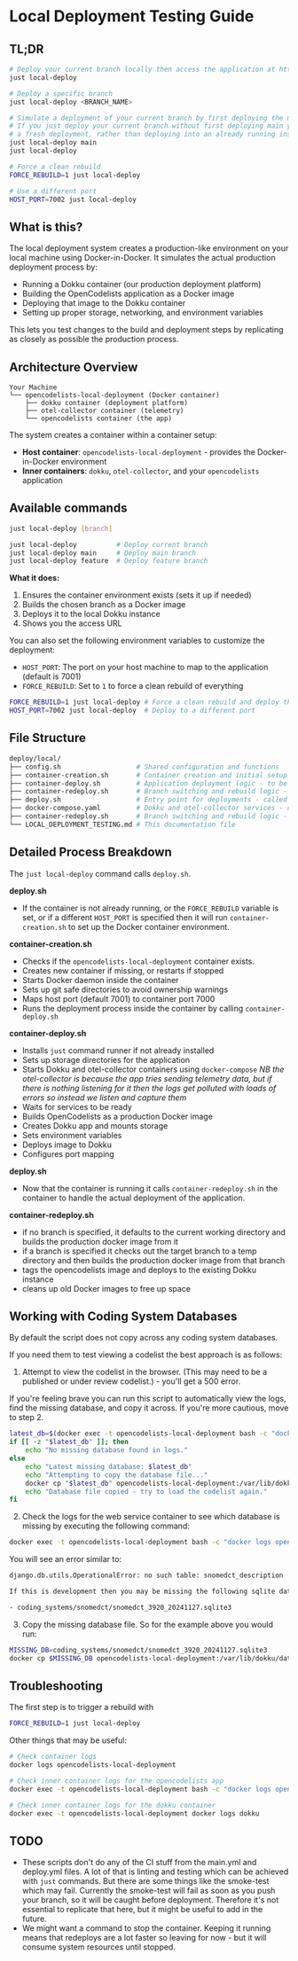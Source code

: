 # Local Deployment Testing Guide

## TL;DR

```bash
# Deploy your current branch locally then access the application at http://localhost:7001 (or the port shown in output)
just local-deploy

# Deploy a specific branch
just local-deploy <BRANCH_NAME>

# Simulate a deployment of your current branch by first deploying the main branch.
# If you just deploy your current branch without first deploying main you are simulating
# a fresh deployment, rather than deploying into an already running instance.
just local-deploy main
just local-deploy

# Force a clean rebuild
FORCE_REBUILD=1 just local-deploy

# Use a different port
HOST_PORT=7002 just local-deploy
```

## What is this?
The local deployment system creates a production-like environment on your local machine using Docker-in-Docker. It simulates the actual production deployment process by:

- Running a Dokku container (our production deployment platform)
- Building the OpenCodelists application as a Docker image
- Deploying that image to the Dokku container
- Setting up proper storage, networking, and environment variables

This lets you test changes to the build and deployment steps by replicating as closely as possible the production process.

## Architecture Overview
```
Your Machine
└── opencodelists-local-deployment (Docker container)
    ├── dokku container (deployment platform)
    ├── otel-collector container (telemetry)
    └── opencodelists container (the app)
```

The system creates a container within a container setup:

- **Host container**: `opencodelists-local-deployment` - provides the Docker-in-Docker environment
- **Inner containers**: `dokku`, `otel-collector`, and your `opencodelists` application

## Available commands

```bash
just local-deploy [branch]

just local-deploy          # Deploy current branch
just local-deploy main     # Deploy main branch
just local-deploy feature  # Deploy feature branch
```

**What it does:**

1. Ensures the container environment exists (sets it up if needed)
2. Builds the chosen branch as a Docker image
3. Deploys it to the local Dokku instance
4. Shows you the access URL

You can also set the following environment variables to customize the deployment:
- `HOST_PORT`: The port on your host machine to map to the application (default is 7001)
- `FORCE_REBUILD`: Set to `1` to force a clean rebuild of everything

```bash
FORCE_REBUILD=1 just local-deploy # Force a clean rebuild and deploy the current branch
HOST_PORT=7002 just local-deploy  # Deploy to a different port
```

## File Structure

```bash
deploy/local/
├── config.sh                   # Shared configuration and functions
├── container-creation.sh       # Container creation and initial setup - called by deploy.sh if needed
├── container-deploy.sh         # Application deployment logic - to be run inside the container
├── container-redeploy.sh       # Branch switching and rebuild logic - to be run inside the container
├── deploy.sh                   # Entry point for deployments - called by the just command
├── docker-compose.yaml         # Dokku and otel-collector services - composed within the container
├── container-redeploy.sh       # Branch switching and rebuild logic - to be run inside the container
└── LOCAL_DEPLOYMENT_TESTING.md # This documentation file
```

## Detailed Process Breakdown

The `just local-deploy` command calls `deploy.sh`.

**deploy.sh**

- If the container is not already running, or the `FORCE_REBUILD` variable is set, or if a different `HOST_PORT` is specified then it will run `container-creation.sh` to set up the Docker container environment.

**container-creation.sh**

- Checks if the `opencodelists-local-deployment` container exists.
- Creates new container if missing, or restarts if stopped
- Starts Docker daemon inside the container
- Sets up git safe directories to avoid ownership warnings
- Maps host port (default 7001) to container port 7000
- Runs the deployment process inside the container by calling `container-deploy.sh`

**container-deploy.sh**

- Installs `just` command runner if not already installed
- Sets up storage directories for the application
- Starts Dokku and otel-collector containers using `docker-compose` _NB the otel-collector is because the app tries sending telemetry data, but if there is nothing listening for it then the logs get polluted with loads of errors so instead we listen and capture them_
- Waits for services to be ready
- Builds OpenCodelists as a production Docker image
- Creates Dokku app and mounts storage
- Sets environment variables
- Deploys image to Dokku
- Configures port mapping

**deploy.sh**
- Now that the container is running it calls `container-redeploy.sh` in the container to handle the actual deployment of the application.

**container-redeploy.sh**
- if no branch is specified, it defaults to the current working directory and builds the production docker image from it
- if a branch is specified it checks out the target branch to a temp directory and then builds the production docker image from that branch
- tags the opencodelists image and deploys to the existing Dokku instance
- cleans up old Docker images to free up space


## Working with Coding System Databases

By default the script does not copy across any coding system databases.

If you need them to test viewing a codelist the best approach is as follows:

1. Attempt to view the codelist in the browser. (This may need to be a published or under review codelist.) - you'll get a 500 error.

If you're feeling brave you can run this script to automatically view the logs, find the missing database, and copy it across. If you're more cautious, move to step 2.

```bash
latest_db=$(docker exec -t opencodelists-local-deployment bash -c "docker logs opencodelists.web.1" | grep -oE 'coding_systems/[^ ]+\.sqlite3' | tail -n1)
if [[ -z "$latest_db" ]]; then
    echo "No missing database found in logs."
else
    echo "Latest missing database: $latest_db"
    echo "Attempting to copy the database file..."
    docker cp "$latest_db" opencodelists-local-deployment:/var/lib/dokku/data/storage/opencodelists/$latest_db
    echo "Database file copied - try to load the codelist again."
fi
```

2. Check the logs for the web service container to see which database is missing by executing the following command:

```bash
docker exec -t opencodelists-local-deployment bash -c "docker logs opencodelists.web.1"
```

You will see an error similar to:

```bash
django.db.utils.OperationalError: no such table: snomedct_description

If this is development then you may be missing the following sqlite database:

- coding_systems/snomedct/snomedct_3920_20241127.sqlite3
```

3. Copy the missing database file. So for the example above you would run:

```bash
MISSING_DB=coding_systems/snomedct/snomedct_3920_20241127.sqlite3
docker cp $MISSING_DB opencodelists-local-deployment:/var/lib/dokku/data/storage/opencodelists/$MISSING_DB
```

## Troubleshooting

The first step is to trigger a rebuild with

```bash
FORCE_REBUILD=1 just local-deploy
```

Other things that may be useful:

```bash
# Check container logs
docker logs opencodelists-local-deployment

# Check inner container logs for the opencodelists app
docker exec -t opencodelists-local-deployment bash -c "docker logs opencodelists.web.1"

# Check inner container logs for the dokku container
docker exec -t opencodelists-local-deployment docker logs dokku
```

## TODO

- These scripts don't do any of the CI stuff from the main.yml and deploy.yml files. A lot of that is linting and testing which can be achieved with `just` commands. But there are some things like the smoke-test which may fail. Currently the smoke-test will fail as soon as you push your branch, so it will be caught before deployment. Therefore it's not essential to replicate that here, but it might be useful to add in the future.
- We might want a command to stop the container. Keeping it running means that redeploys are a lot faster so leaving for now - but it will consume system resources until stopped.
